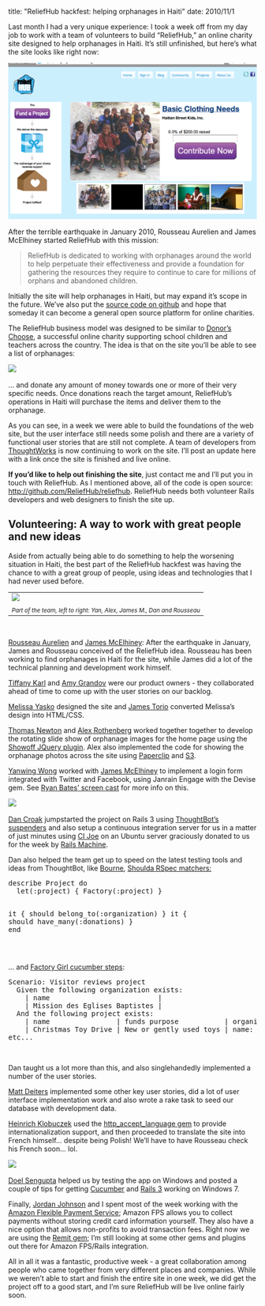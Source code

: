 title: "ReliefHub hackfest: helping orphanages in Haiti"
date: 2010/11/1

<p>Last month I had a very unique experience: I took a week off from my day job to work with a team of volunteers to build &ldquo;ReliefHub,&rdquo; an online charity site designed to help orphanages in Haiti. It&rsquo;s still unfinished, but here&rsquo;s what the site looks like right now:</p>
<p><img src="/assets/images/reliefhub1.png"></p>
<p>After the terrible earthquake in January 2010, Rousseau Aurelien and James McElhiney started ReliefHub with this mission:</p>
<blockquote>ReliefHub is dedicated to working with orphanages around the world to help perpetuate their effectiveness and provide a foundation for gathering the resources they require to continue to care for millions of orphans and abandoned children.</blockquote>
<p>Initially the site will help orphanages in Haiti, but may expand it’s scope in the future. We’ve also put the <a href="http://github.com/ReliefHub/reliefhub">source code on github</a> and hope that someday it can become a general open source platform for online charities.</p>
<p>The ReliefHub business model was designed to be similar to <a href="http://www.donorschoose.org">Donor&rsquo;s Choose</a>, a successful online charity supporting school children and teachers across the country. The idea is that on the site you&rsquo;ll be able to see a list of orphanages:</p>
<p><img src="http://patshaughnessy.net/assets/2010/10/31/reliefhub2.png"></p>
<p>... and donate any amount of money towards one or more of their very specific needs. Once donations reach the target amount, ReliefHub&rsquo;s operations in Haiti will purchase the items and deliver them to the orphanage.</p>
<p>As you can see, in a week we were able to build the foundations of the web site, but the user interface still needs some polish and there are a variety of functional user stories that are still not complete. A team of developers from <a href="http://www.thoughtworks.com/">ThoughtWorks</a> is now continuing to work on the site. I&rsquo;ll post an update here with a link once the site is finished and live online.</p>
<p><b>If you&rsquo;d like to help out finishing the site</b>, just contact me and I&rsquo;ll put you in touch with ReliefHub. As I mentioned above, all of the code is open source: <a href="http://github.com/ReliefHub/reliefhub">http://github.com/ReliefHub/reliefhub</a>. ReliefHub needs both volunteer Rails developers and web designers to finish the site up.</p>
<h2>Volunteering: A way to work with great people and new ideas</h2>
<p>Aside from actually being able to do something to help the worsening situation in Haiti, the best part of the ReliefHub hackfest was having the chance to with a great group of people, using ideas and technologies that I had never used before.</p>
<p><table cellpadding="0" cellspacing="0" border="0">
  <tr><td><img src="http://patshaughnessy.net/assets/2010/10/31/reliefhub-team.jpg"></td></tr>
  <tr><td align="center"><small><i>Part of the team, left to right: Yan, Alex, James M., Dan and Rousseau</i></small></td></tr>
</table></p><br>
<p><a href="http://www.futurefridays.com/">Rousseau Aurelien</a> and <a href="http://www.futurefridays.com/">James McElhiney</a>: After the earthquake in January, James and Rousseau conceived of the ReliefHub idea. Rousseau has been working to find orphanages in Haiti for the site, while James did a lot of the technical planning and development work himself.</p>
<p><a href="http://www.futurefridays.com/">Tiffany Karl</a> and <a href="http://technologyforsocialinnovation.blogspot.com/">Amy Grandov</a> were our product owners - they collaborated ahead of time to come up with the user stories on our backlog.</p>
<p><a href="http://melissayasko.com/">Melissa Yasko</a> designed the site and <a href="http://www.mckinsey.com/">James Torio</a> converted Melissa&rsquo;s design into HTML/CSS.</p>
<p><a href="http://blog.newtonlabs.org/">Thomas Newton</a> and <a href="http://www.alexrothenberg.com/">Alex Rothenberg</a> worked together together to develop the rotating slide show of orphanage images for the home page using the <a href="http://ekallevig.com/jshowoff">Showoff JQuery plugin</a>. Alex also implemented the code for showing the orphanage photos across the site using <a href="http://github.com/thoughtbot/paperclip">Paperclip</a> and <a href="http://aws.amazon.com/s3/">S3</a>.
<p><a href="http://www.mckinsey.com/">Yanwing Wong</a> worked with <a href="http://www.futurefridays.com/">James McElhiney</a> to implement a login form integrated with Twitter and Facebook, using Janrain Engage with the Devise gem. See <a href="http://railscasts.com/episodes/233-engage-with-devise">Ryan Bates&rsquo; screen cast</a> for more info on this.</p>
<p><img src="http://patshaughnessy.net/assets/2010/10/31/reliefhub3.png"></p>
<p><a href="http://dancroak.com">Dan Croak</a> jumpstarted the project on Rails 3 using <a href="http://github.com/thoughtbot/suspenders">ThoughtBot&rsquo;s suspenders</a> and also setup a continuous integration server for us in a matter of just minutes using <a href="http://github.com/defunkt/cijoe">CI Joe</a> on an Ubuntu server graciously donated to us for the week by <a href="http://railsmachine.com/">Rails Machine</a>.</p>
<p>Dan also helped the team get up to speed on the latest testing tools and ideas from ThoughtBot, like <a href="http://github.com/thoughtbot/bourne">Bourne</a>, <a href="http://robots.thoughtbot.com/post/159805987/speculating-with-shoulda">Shoulda RSpec matchers:</a></p>
<div class="CodeRay">
  <div class="code"><pre>describe <span class="co">Project</span> <span class="r">do</span>
  let(<span class="sy">:project</span>) { Factory(<span class="sy">:project</span>) }

  it { should belong_to(<span class="sy">:organization</span>) }
  it { should have_many(<span class="sy">:donations</span>) }
<span class="r">end</span>
</pre></div>
</div><br/>
<p>... and <a href="http://robots.thoughtbot.com/post/284805810/gimme-three-steps">Factory Girl cucumber steps</a>:</p>
<div class="CodeRay">
  <div class="code"><pre><span class="r">Scenario:</span> Visitor reviews project
  <span class="r">Given</span> the following organization exists:
    | name                          |
    | Mission des Eglises Baptistes |
  <span class="r">And</span> the following project exists:
    | name                | funds purpose           | organization              
    | Christmas Toy Drive | New or gently used toys | name: Mission des Eglis...
etc...
</pre></div>
</div><br/>
<p>Dan taught us a lot more than this, and also singlehandedly implemented a number of the user stories.</p>
<p><a href="http://theagiledeveloper.com/">Matt Deiters</a> implemented some other key user stories, did a lot of user interface implementation work and also wrote a rake task to seed our database with development data.</p>
<p><a href="http://github.com/klobuczek">Heinrich Klobuczek</a> used the <a href="http://github.com/iain/http_accept_language">http_accept_language gem</a> to provide internationalization support, and then proceeded to translate the site into French himself... despite being Polish! We&rsquo;ll have to have Rousseau check his French soon... lol.</p>
<p><img src="http://patshaughnessy.net/assets/2010/10/31/reliefhub4.png"></p>
<p><a href="http://doelsengupta.blogspot.com">Doel Sengupta</a> helped us by testing the app on Windows and posted a couple of tips for getting <a href="http://doelsengupta.blogspot.com/2010/10/uninitialized-constant-win32-nameerror.html">Cucumber</a> and <a href="http://doelsengupta.blogspot.com/2010/10/uninitialized-constant.html">Rails 3</a> working on Windows 7.</p>
<p>Finally, <a href="http://www.futurefridays.com/">Jordan Johnson</a> and I spent most of the week working with the <a href="http://aws.amazon.com/fps/">Amazon Flexible Payment Service</a>; Amazon FPS allows you to collect payments without storing credit card information yourself. They also have a nice option that allows non-profits to avoid transaction fees. Right now we are using the <a href="http://github.com/tylerhunt/remit">Remit gem</a>; I&rsquo;m still looking at some other gems and plugins out there for Amazon FPS/Rails integration.</p>
<p>All in all it was a fantastic, productive week - a great collaboration among people who came together from very different places and companies. While we weren&rsquo;t able to start and finish the entire site in one week, we did get the project off to a good start, and I&rsquo;m sure ReliefHub will be live online fairly soon.</p>

